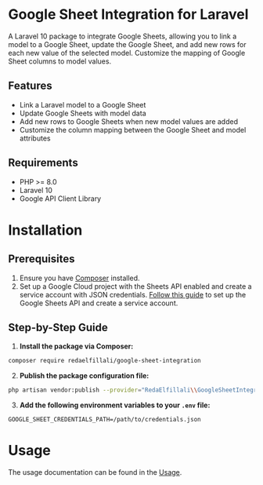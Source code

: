 # Google Sheet Integration for Laravel

A Laravel 10 package to integrate Google Sheets, allowing you to link a model to a Google Sheet, update the Google Sheet, and add new rows for each new value of the selected model. Customize the mapping of Google Sheet columns to model values.

## Features

- Link a Laravel model to a Google Sheet
- Update Google Sheets with model data
- Add new rows to Google Sheets when new model values are added
- Customize the column mapping between the Google Sheet and model attributes

## Requirements

- PHP >= 8.0
- Laravel 10
- Google API Client Library

# Installation

## Prerequisites

1. Ensure you have [Composer](https://getcomposer.org/) installed.
2. Set up a Google Cloud project with the Sheets API enabled and create a service account with JSON credentials. [Follow this guide](docs/google-cloud-service.md) to set up the Google Sheets API and create a service account.

## Step-by-Step Guide

1. **Install the package via Composer:**

```bash
composer require redaelfillali/google-sheet-integration
```

2. **Publish the package configuration file:**

```bash
php artisan vendor:publish --provider="RedaElfillali\\GoogleSheetIntegration\\GoogleSheetServiceProvider" --tag=config
```
3. **Add the following environment variables to your `.env` file:**

```env
GOOGLE_SHEET_CREDENTIALS_PATH=/path/to/credentials.json
```

# Usage

The usage documentation can be found in the [Usage](docs/usage.md).

